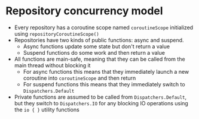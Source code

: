 # Repository concurrency model

- Every repository has a coroutine scope named `coroutineScope` initialized using
  `repositoryCoroutineScope()`
- Repositories have two kinds of public functions: async and suspend.
    - Async functions update some state but don't return a value
    - Suspend functions do some work and then return a value
- All functions are main-safe, meaning that they can be called from the main thread without blocking
  it
    - For async functions this means that they immediately launch a new coroutine into
      `coroutineScope` and then return
    - For suspend functions this means that they immediately switch to `Dispatchers.Default`
- Private functions are assumed to be called from `Dispatchers.Default`, but they switch to
  `Dispatchers.IO` for any blocking IO operations using the `io { }` utility functions
